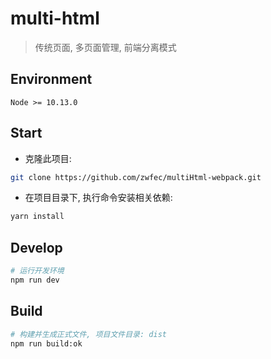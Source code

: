 # multi-html

> 传统页面, 多页面管理, 前端分离模式

## Environment

`Node >= 10.13.0`

## Start

 - 克隆此项目: 
```bash
git clone https://github.com/zwfec/multiHtml-webpack.git
```
 - 在项目目录下, 执行命令安装相关依赖:

``` bash
yarn install
```

## Develop

``` bash
# 运行开发环境
npm run dev
```

## Build

``` bash
# 构建并生成正式文件, 项目文件目录: dist
npm run build:ok
```
